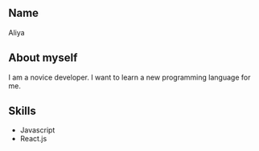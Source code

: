 ## Name
Aliya
## About myself
I am a novice developer. I want to learn a new programming language for me.
## Skills
* Javascript
* React.js
